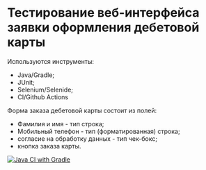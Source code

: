 # Тестирование веб-интерфейса заявки оформления дебетовой карты

Используются инструменты:
- Java/Gradle;
- JUnit;
- Selenium/Selenide;
- CI/Github Actions

Форма заказа дебетовой карты состоит из полей:
- Фамилия и имя - тип строка;
- Мобильный телефон - тип (форматированная) строка;
- согласие на обработку данных - тип чек-бокс;
- кнопка заказа карты.

[![Java CI with Gradle](https://github.com/rtmwrk/jhw14/actions/workflows/gradle.yml/badge.svg?event=push)](https://github.com/rtmwrk/jhw14/actions/workflows/gradle.yml)
